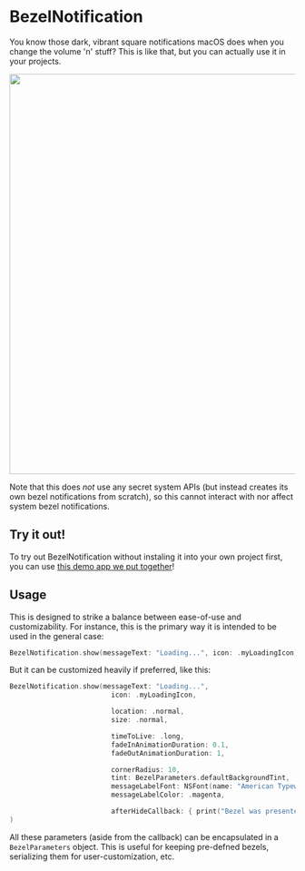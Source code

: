 # BezelNotification #

You know those dark, vibrant square notifications macOS does when you change the volume 'n' stuff? This is like that, but you can actually use it in your projects.

<img src="https://i.imgur.com/zwIa2K4.png" width="705" />

Note that this does _not_ use any secret system APIs (but instead creates its own bezel notifications from scratch), so this cannot interact with nor affect system bezel notifications.


## Try it out! ##

To try out BezelNotification without instaling it into your own project first, you can use [this demo app we put together](https://github.com/BenLeggiero/BezelNotification-Demo-App)!


## Usage ##

This is designed to strike a balance between ease-of-use and customizability. For instance, this is the primary way it is intended to be used in the general case:

```Swift
BezelNotification.show(messageText: "Loading...", icon: .myLoadingIcon)
```


But it can be customized heavily if preferred, like this:

```Swift
BezelNotification.show(messageText: "Loading...",
                         icon: .myLoadingIcon,

                         location: .normal,
                         size: .normal,

                         timeToLive: .long,
                         fadeInAnimationDuration: 0.1,
                         fadeOutAnimationDuration: 1,

                         cornerRadius: 10,
                         tint: BezelParameters.defaultBackgroundTint,
                         messageLabelFont: NSFont(name: "American Typewriter", size: 20)!,
                         messageLabelColor: .magenta,

                         afterHideCallback: { print("Bezel was presented successfully") }
)
```

All these parameters (aside from the callback) can be encapsulated in a `BezelParameters` object. This is useful for keeping pre-defned bezels, serializing them for user-customization, etc.
